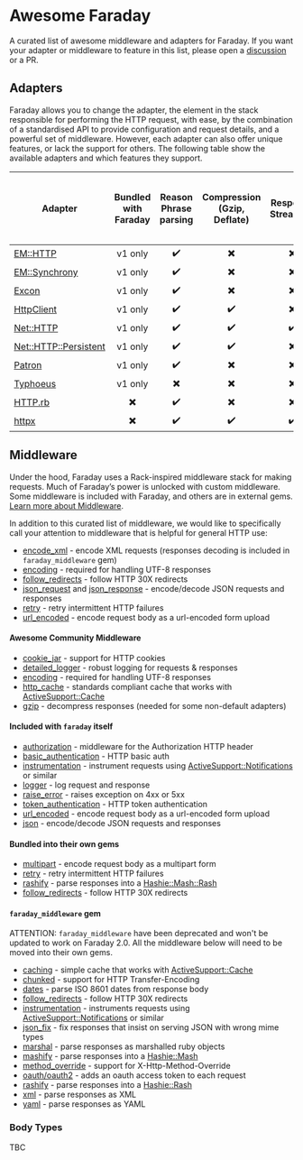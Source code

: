 # Awesome Faraday

A curated list of awesome middleware and adapters for Faraday.
If you want your adapter or middleware to feature in this list, please open a [discussion](https://github.com/lostisland/awesome-faraday/discussions) or a PR.

## Adapters

Faraday allows you to change the adapter, the element in the stack responsible for performing the HTTP request, with ease, by the combination of a standardised API to provide configuration and request details, and a powerful set of middleware.
However, each adapter can also offer unique features, or lack the support for others.
The following table show the available adapters and which features they support.

| Adapter | Bundled with Faraday | Reason Phrase parsing | Compression (Gzip, Deflate) | Response Streaming | Parallel Requests | GET, HEAD, DELETE, TRACE Request Body | HEAD Response Body | TRACE Method | Local Socket Binding |
| ----------------------- |  :---:  | :----: | :----: | :----: | :----: | :----: | :----: | :----: | :----: |
| [EM::HTTP]              | v1 only |   ✔️   |   ✖️   |   ✖️   |   ✔️   |   ✔️   |   ✖️   |   ✔️   |   ✔️   |
| [EM::Synchrony]         | v1 only |   ✔️   |   ✖️   |   ✖️   |   ✔️   |   ✔️   |   ✖️   |   ✔️   |   ✔️   |
| [Excon]                 | v1 only |   ✔️   |   ✖️   |   ✖️   |   ✖️   |   ✔️   |   ✔️   |   ✔️   |   ✖️   |
| [HttpClient]            | v1 only |   ✔️   |   ✔️   |   ✖️   |   ✖️   |   ✔️   |   ✔️   |   ✔️   |   ✔️   |
| [Net::HTTP]             | v1 only |   ✔️   |   ✔️   |   ✔️   |   ✖️   |   ✔️   |   ✔️   |   ✔️   |   ✖️   |
| [Net::HTTP::Persistent] | v1 only |   ✔️   |   ✔️   |   ✖️   |   ✖️   |   ✔️   |   ✔️   |   ✔️   |   ✖️   |
| [Patron]                | v1 only |   ✔️   |   ✖️   |   ✖️   |   ✖️   |   ✖️   |   ✔️   |   ✖️   |   ✖️   |
| [Typhoeus]              | v1 only |   ✖️   |   ✖️   |   ✖️   |   ✔️   |   ✔️   |   ✔️   |   ✔️   |   ✖️   |
| [HTTP.rb]               |   ✖️    |   ✔️   |   ✖️   |   ✖️   |   ✖️   |   ✔️   |   ✖️   |   ✔️   |   ✔️   |
| [httpx]                 |   ✖️    |   ✔️   |   ✔️   |   ✔️   |   ✔️   |   ✔️   |   ✔️   |   ✔️   |   ✔️   |


## Middleware

Under the hood, Faraday uses a Rack-inspired middleware stack for making requests. Much of Faraday’s power is unlocked with custom middleware. Some middleware is included with Faraday, and others are in external gems. [Learn more about Middleware](https://lostisland.github.io/faraday/middleware/).

In addition to this curated list of middleware, we would like to specifically call your attention to middleware that is helpful for general HTTP use:

- [encode_xml](https://github.com/AlexWayfer/faraday-encode_xml) - encode XML requests (responses decoding is included in `faraday_middleware` gem)
- [encoding](https://github.com/ma2gedev/faraday-encoding) - required for handling UTF-8 responses
- [follow_redirects](https://github.com/tisba/faraday-follow-redirects) - follow HTTP 30X redirects
- [json_request](https://lostisland.github.io/faraday/middleware/json-request) and [json_response](https://lostisland.github.io/faraday/middleware/json-response) - encode/decode JSON requests and responses
- [retry](https://github.com/lostisland/faraday-retry) - retry intermittent HTTP failures
- [url_encoded](https://lostisland.github.io/faraday/middleware/url-encoded) - encode request body as a url-encoded form upload

#### Awesome Community Middleware

- [cookie_jar](https://github.com/miyagawa/faraday-cookie_jar) - support for HTTP cookies
- [detailed_logger](https://github.com/envylabs/faraday-detailed_logger) - robust logging for requests & responses
- [encoding](https://github.com/ma2gedev/faraday-encoding) - required for handling UTF-8 responses
- [http_cache](https://github.com/sourcelevel/faraday-http-cache) - standards compliant cache that works with [ActiveSupport::Cache](https://api.rubyonrails.org/classes/ActiveSupport/Cache/Store.html)
- [gzip](https://github.com/bodrovis/faraday-gzip) - decompress responses (needed for some non-default adapters)

#### Included with `faraday` itself

- [authorization](https://github.com/lostisland/faraday/blob/main/lib/faraday/request/authorization.rb) - middleware for the Authorization HTTP header
- [basic_authentication](https://lostisland.github.io/faraday/middleware/authentication) - HTTP basic auth
- [instrumentation](https://lostisland.github.io/faraday/middleware/instrumentation) - instrument requests using [ActiveSupport::Notifications](https://api.rubyonrails.org/classes/ActiveSupport/Notifications.html) or similar
- [logger](https://lostisland.github.io/faraday/middleware/logger) - log request and response
- [raise_error](https://lostisland.github.io/faraday/middleware/raise-error) - raises exception on 4xx or 5xx
- [token_authentication](https://lostisland.github.io/faraday/middleware/authentication) - HTTP token authentication
- [url_encoded](https://lostisland.github.io/faraday/middleware/url-encoded) - encode request body as a url-encoded form upload
- [json](https://github.com/lostisland/faraday_middleware) - encode/decode JSON requests and responses

#### Bundled into their own gems

- [multipart](https://github.com/lostisland/faraday-multipart) - encode request body as a multipart form
- [retry](https://github.com/lostisland/faraday-retry) - retry intermittent HTTP failures
- [rashify](https://github.com/lostisland/faraday-rashify) - parse responses into a [Hashie::Mash::Rash](https://github.com/hashie/hashie)
- [follow_redirects](https://github.com/tisba/faraday-follow-redirects) - follow HTTP 30X redirects

#### `faraday_middleware` gem

ATTENTION: `faraday_middleware` have been deprecated and won't be updated to work on Faraday 2.0.
All the middleware below will need to be moved into their own gems.

- [caching](https://github.com/lostisland/faraday_middleware/blob/main/docs/caching_responses.md) - simple cache that works with [ActiveSupport::Cache](https://api.rubyonrails.org/classes/ActiveSupport/Cache/Store.html)
- [chunked](https://github.com/lostisland/faraday_middleware/blob/main/lib/faraday_middleware/response/chunked.rb) - support for HTTP Transfer-Encoding
- [dates](https://github.com/lostisland/faraday_middleware/blob/main/lib/faraday_middleware/response/parse_dates.rb) - parse ISO 8601 dates from response body
- [follow_redirects](https://github.com/lostisland/faraday_middleware/blob/main/lib/faraday_middleware/response/follow_redirects.rb) - follow HTTP 30X redirects
- [instrumentation](https://github.com/lostisland/faraday_middleware/blob/main/lib/faraday_middleware/instrumentation.rb) - instruments requests using [ActiveSupport::Notifications](https://api.rubyonrails.org/classes/ActiveSupport/Notifications.html) or similar
- [json_fix](https://github.com/lostisland/faraday_middleware/blob/main/lib/faraday_middleware/response/parse_json.rb) - fix responses that insist on serving JSON with wrong mime types
- [marshal](https://github.com/lostisland/faraday_middleware/blob/main/lib/faraday_middleware/response/parse_marshal.rb) - parse responses as marshalled ruby objects
- [mashify](https://github.com/lostisland/faraday_middleware/blob/main/lib/faraday_middleware/response/mashify.rb) - parse responses into a [Hashie::Mash](https://github.com/hashie/hashie)
- [method_override](https://github.com/lostisland/faraday_middleware/blob/main/docs/method_override.md) - support for X-Http-Method-Override
- [oauth/oauth2](https://github.com/lostisland/faraday_middleware/blob/main/docs/oauth.md) - adds an oauth access token to each request
- [rashify](https://github.com/lostisland/faraday_middleware/blob/main/lib/faraday_middleware/response/rashify.rb) - parse responses into a [Hashie::Rash](https://github.com/hashie/hashie)
- [xml](https://github.com/lostisland/faraday_middleware/blob/main/lib/faraday_middleware/response/parse_xml.rb) - parse responses as XML
- [yaml](https://github.com/lostisland/faraday_middleware/blob/main/lib/faraday_middleware/response/parse_yaml.rb) - parse responses as YAML

### Body Types

TBC

[EM::HTTP]:               https://github.com/lostisland/faraday-em_http
[EM::Synchrony]:          https://github.com/lostisland/faraday-em_synchrony
[Excon]:                  https://github.com/lostisland/faraday-excon
[HttpClient]:             https://github.com/lostisland/faraday-httpclient
[Net::HTTP]:              https://github.com/lostisland/faraday-net_http
[Net::HTTP::Persistent]:  https://github.com/lostisland/faraday-net_http_persistent
[Patron]:                 https://github.com/lostisland/faraday-patron
[Typhoeus]:               https://github.com/typhoeus/typhoeus/blob/master/lib/typhoeus/adapters/faraday.rb
[HTTP.rb]:                https://github.com/lostisland/faraday-http
[httpx]:                  https://honeyryderchuck.gitlab.io/httpx/wiki/Faraday-Adapter
